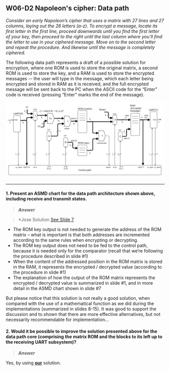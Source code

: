 ## W06-D2 Napoleon's cipher: Data path

*Consider an early Napoleon’s cipher that uses a matrix with 27 lines and 27 columns, laying out the 26 letters (a-z). To encrypt a message, locate its first letter in the first line, proceed downwards until you find the first letter of your key, then proceed to the right until the last column where you’ll find the letter to use in your ciphered message. Move on to the second letter and repeat the procedure. And likewise until the message is completely ciphered.*

The following data path represents a draft of a possible solution for encryption, where one ROM is used to store the original matrix, a second ROM is used to store the key, and a RAM is used to store the encrypted messages -- the user will type in the message, which each letter being encrypted and stored in RAM as it is received, and the full encrypted message will be sent back to the PC when the ASCII code for the “Enter” code is received (pressing “Enter” marks the end of the message).

<img src="/Resources/images/NapCip_FSMD.png" alt="drawing" width="700"/>

----

#### 1. Present an ASMD chart for the data path architecture shown above, including receive and transmit states.

>***Answer***

>*Jose Solution [See Slide 7](/Resources/NapoleonCipherFSMD.pdf)

* The ROM key output is not needed to generate the address of the ROM matrix – what is important is that both addresses are incremented according to the same rules when encrypting or decrypting.
* The ROM key output does not need to be fed to the control path, because it is needed only for the comparator (recall that we’re following the procedure described in slide #1)
* When the content of the addressed position in the ROM matrix is stored in the RAM, it represents the encrypted / decrypted value (according to the procedure in slide #1)
* The explanation of how the output of the ROM matrix represents the encrypted / decrypted value is summarized in slide #1, and in more detail in the ASMD chart shown in slide #7

 
But please notice that this solution is not really a good solution, when compared with the use of a mathematical function as we did during the implementations (summarized in slides 8-15). It was good to support the discussion and to shown that there are more effective alternatives, but not necessarily recommendable for implementation…


#### 2. Would it be possible to improve the solution presented above for the data path core (comprising the matrix ROM and the blocks to its left up to the receiving UART subsystem)?

>***Answer***

Yes, by using [**our**](https://github.com/deivyka/SHC4300/tree/master/CCW2_Napoleon_Cipher/Napoleon_Cipher_FSMD_implementation) solution.


